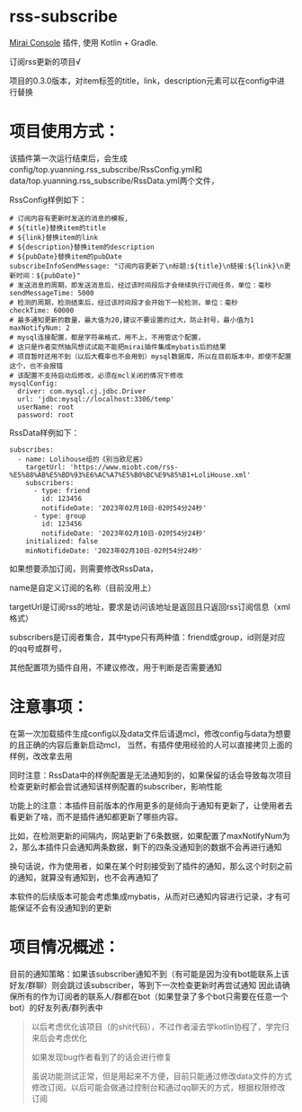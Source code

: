 # rss-subscribe

[Mirai Console](https://github.com/mamoe/mirai-console) 插件, 使用 Kotlin + Gradle.

订阅rss更新的项目√

项目的0.3.0版本，对item标签的title，link，description元素可以在config中进行替换

# 项目使用方式：

该插件第一次运行结束后，会生成config/top.yuanning.rss_subscribe/RssConfig.yml和data/top.yuanning.rss_subscribe/RssData.yml两个文件，

RssConfig样例如下：

```
# 订阅内容有更新时发送的消息的模板,
# ${title}替换item的title
# ${link}替换item的link
# ${description}替换item的description
# ${pubDate}替换item的pubDate
subscribeInfoSendMessage: "订阅内容更新了\n标题:${title}\n链接:${link}\n更新时间：${pubDate}"
# 发送消息的周期，即发送消息后，经过该时间段后才会继续执行订阅任务，单位：毫秒
sendMessageTime: 5000
# 检测的周期，检测结束后，经过该时间段才会开始下一轮检测，单位：毫秒
checkTime: 60000
# 最多通知更新的数量，最大值为20,建议不要设置的过大，防止封号，最小值为1
maxNotifyNum: 2
# mysql连接配置，都是字符串格式，用不上，不用管这个配置，
# 这只是作者突然抽风想试试能不能把mirai插件集成mybatis后的结果
# 项目暂时还用不到（以后大概率也不会用到）mysql数据库，所以在目前版本中，即使不配置这个，也不会报错
# 该配置不支持启动后修改，必须在mcl关闭的情况下修改
mysqlConfig: 
  driver: com.mysql.cj.jdbc.Driver
  url: 'jdbc:mysql://localhost:3306/temp'
  userName: root
  password: root
```

RssData样例如下：

```
subscribes: 
  - name: Lolihouse组的《别当欧尼酱》
    targetUrl: 'https://www.miobt.com/rss-%E5%88%AB%E5%BD%93%E6%AC%A7%E5%B0%BC%E9%85%B1+LoliHouse.xml'
    subscribers: 
      - type: friend
        id: 123456
        notifideDate: '2023年02月10日-02时54分24秒'
      - type: group
        id: 123456
        notifideDate: '2023年02月10日-02时54分24秒'
    initialized: false
    minNotifideDate: '2023年02月10日-02时54分24秒'
```


如果想要添加订阅，则需要修改RssData，

name是自定义订阅的名称（目前没用上）

targetUrl是订阅rss的地址，要求是访问该地址是返回且只返回rss订阅信息（xml格式）

subscribers是订阅者集合，其中type只有两种值：friend或group，id则是对应的qq号或群号，

其他配置项为插件自用，不建议修改，用于判断是否需要通知



# 注意事项：

在第一次加载插件生成config以及data文件后请退mcl，修改config与data为想要的且正确的内容后重新启动mcl，
当然，有插件使用经验的人可以直接拷贝上面的样例，改改拿去用

同时注意：RssData中的样例配置是无法通知到的，如果保留的话会导致每次项目检查更新时都会尝试通知该样例配置的subscriber，影响性能

功能上的注意：本插件目前版本的作用更多的是倾向于通知有更新了，让使用者去看更新了啥，而不是插件通知都更新了哪些内容。

比如，在检测更新的间隔内，网站更新了6条数据，如果配置了maxNotifyNum为2，那么本插件只会通知两条数据，剩下的四条没通知到的数据不会再进行通知

换句话说，作为使用者，如果在某个时刻接受到了插件的通知，那么这个时刻之前的通知，就算没有通知到，也不会再通知了

本软件的后续版本可能会考虑集成mybatis，从而对已通知内容进行记录，才有可能保证不会有没通知到的更新

# 项目情况概述：

目前的通知策略：如果该subscriber通知不到（有可能是因为没有bot能联系上该好友/群聊）则会跳过该subscriber，等到下一次检查更新时再尝试通知
因此请确保所有的作为订阅者的联系人/群都在bot（如果登录了多个bot只需要在任意一个bot）的好友列表/群列表中

> 以后考虑优化该项目（的shit代码），不过作者滚去学kotlin协程了，学完归来后会考虑优化
> 
> 如果发现bug作者看到了的话会进行修复
> 
> 虽说功能测试正常，但是用起来不方便，目前只能通过修改data文件的方式修改订阅。以后可能会做通过控制台和通过qq聊天的方式，根据权限修改订阅
